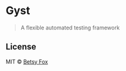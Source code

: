 # Gyst

> A flexible automated testing framework

## License

MIT © [Betsy Fox](https://github.com/cottonflop/gyst)
